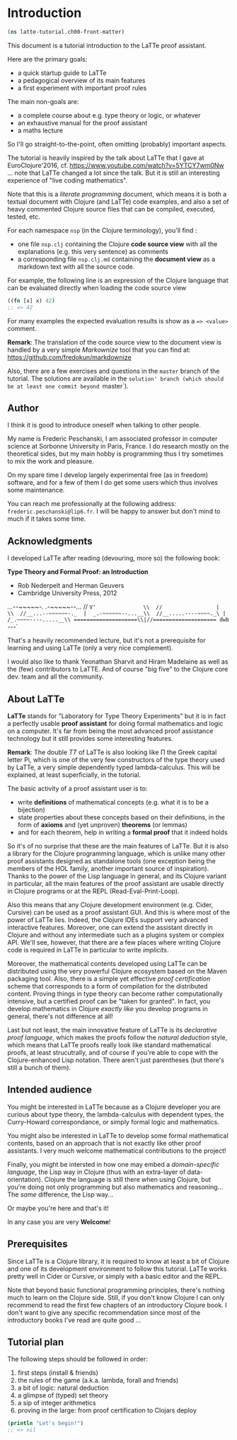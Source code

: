 

# Introduction


```clojure
(ns latte-tutorial.ch00-front-matter)

```

This document is a tutorial introduction to the LaTTe proof assistant.

Here are the primary goals:
- a quick startup guide to LaTTe
- a pedagogical overview of its main features
- a first experiment with important proof rules

The main non-goals are:
- a complete course about e.g. type theory or logic, or whatever
- an exhaustive manual for the proof assistant
- a maths lecture

So I'll go straight-to-the-point, often omitting (probably) important
aspects.

The tutorial is heavily inspired by the talk about LaTTe that I gave
at EuroClojure'2016, cf. https://www.youtube.com/watch?v=5YTCY7wm0Nw
... note that LaTTe changed a lot since the talk. But it is still an
interesting experience of "live coding mathematics".

Note that this is a *literate programming* document, which means it is
both a textual document with Clojure (and LaTTe) code examples, and also
a set of heavy commented Clojure source files that can be compiled, executed,
tested, etc.

For each namespace `nsp` (in the Clojure terminology), you'll find :
- one file `nsp.clj` containing the Clojure **code source view** with all the explanations
(e.g. this very sentence) as comments
- a corresponding file `nsp.clj.md` containing the **document view** as a markdown
text with all the source code.

For example, the following line is an expression of the Clojure language that
can be evaluated directly when loading the code source view


```clojure
((fn [x] x) 42)
;; => 42

```

For many examples the expected evaluation results is show as a `=> <value>` comment.

**Remark**: The translation of the code source view to the document view is handled
by a very simple *Markownize* tool that you can find at: https://github.com/fredokun/markdownize

Also, there are a few exercises and questions in the `master` branch of the tutorial.
The solutions are available in the `solution' branch (which should be at least one commit beyond `master`).




## Author

I think it is good to introduce oneself when talking to other people.

My name is Frederic Peschanski, I am associated professor in computer science
at Sorbonne University in Paris, France. I do research mostly on the theoretical
sides, but my main hobby is programming thus I try sometimes to mix the work and pleasure.

On my spare time I develop largely experimental free (as in freedom) software,
and for a few of them I do get some users which thus involves some maintenance.

You can reach me professionally at the following address:
`frederic.peschanski@lip6.fr`.  I will be happy to answer
but don't mind to much if it takes some time.



## Acknowledgments

I developed LaTTe after reading (devouring, more so) the following book:

**Type Theory and Formal Proof: an Introduction**
- Rob Nederpelt and Herman Geuvers
- Cambridge University Press, 2012

__...--~~~~~-._   _.-~~~~~--...__
//               `V'               \\ 
//                 |                 \\ 
//__...--~~~~~~-._  |  _.-~~~~~~--...__\\ 
//__.....----~~~~._\ | /_.~~~~----.....__\\
====================\\|//====================
dwb `---`  

That's a heavily recommended lecture, but it's not a prerequisite
for learning and using LaTTe (only a very nice complement).

I would also like to thank Yeonathan Sharvit and Hiram Madelaine as well as
the (few) contributors to LaTTE. And of course "big five" to the Clojure core
dev. team and all the community.

## About LaTTe

**LaTTe** stands for "Laboratory for Type Theory Experiments" but it
is in fact a perfectly usable **proof assistant** for doing formal mathematics
and logic on a computer. It's far from being the most advanced proof assistance
technology but it still provides some interesting features.

**Remark**: The double *TT* of LaTTe is also looking like
Π the Greek capital letter Pi, which is one of the very few
constructors of the type theory used by LaTTe, a very simple dependently typed
lambda-calculus. This will be explained, at least superficially, in the tutorial.

The basic activity of a proof assistant user is to:
- write **definitions** of mathematical concepts (e.g. what it is to be a bijection)
- state properties about these concepts based on their definitions, in the form of **axioms** and (yet unproven) **theorems** (or lemmas)
- and for each theorem, help in writing a **formal proof** that it indeed holds

So it's of no surprise that these are the main features of LaTTe.
But it is also a library for the Clojure programming language, which is unlike
many other proof assistants designed as standalone tools (one exception being the
members of the HOL family, another important source of inspiration).
Thanks to the power of the Lisp language in general,
and its Clojure variant in particular, all the main features of the proof assistant
are usable directly in Clojure programs or at the REPL (Read-Eval-Print-Loop).

Also this means that any Clojure development environment (e.g. Cider, Cursive) can
be used as a proof assistant GUI. And this is where most of the power of LaTTe lies.
Indeed, the Clojure IDEs support very advanced interactive features. Moreover, one can
extend the assistant directly in Clojure and without any intermediate such as a
plugins system or complex API. We'll see, however, that there are a few places where
writing Clojure code is required in LaTTe in particular to write *implicits*.

Moreover, the mathematical contents developed using LaTTe can be distributed
using the very powerful Clojure ecosystem based on the Maven packaging tool.
Also, there is a simple yet effective *proof certification* scheme that
corresponds to a form of compilation for the distributed content.
Proving things in type theory can become rather computationally intensive,
but a certified proof can be "taken for granted".
In fact, you develop mathematics in Clojure *exactly like* you develop programs
in general, there's not difference at all!

Last but not least, the main innovative feature of LaTTe is its *declarative proof language*,
which makes the proofs follow the *natural deduction* style, which means that LaTTe proofs
really look like standard mathematical proofs, at least strucutrally, and of course if you're
able to cope with the Clojure-enhanced Lisp notation. There aren't just parentheses (but there's
still a bunch of them).




## Intended audience

You might be interested in LaTTe because as a Clojure developer you are curious
about type theory, the lambda-calculus with dependent types, the Curry-Howard correspondance,
or simply formal logic and mathematics.

You might also be interested in LaTTe to develop some formal mathematical contents, based on
an approach that is not exactly like other proof assistants. I very much welcome mathematical
contributions to the project!

Finally, you might be intersted in how one may embed a *domain-specific language*, the
Lisp way in Clojure (thus with an extra-layer of data-orientation). Clojure the language
is still there when using Clojure, but you're doing not only programming but also
mathematics and reasoning... The *same* difference, the Lisp way...

Or maybe you're here and that's it!

In any case you are very **Welcome**!




## Prerequisites

Since LaTTe is a Clojure library, it is required to know at least a bit of
Clojure and one of its development environment to follow this tutorial.
LaTTe works pretty well in Cider or Cursive, or simply with a basic editor
and the REPL.

Note that beyond basic functional programming principles, there's nothing much to
learn on the Clojure side. Still, if you don't know Clojure  I can only recommend
to read the first few chapters of an introductory Clojure book.
I don't want to give any specific recommendation since most of the introductory
books I've read are quite good ...




## Tutorial plan

The following steps should be followed in order:

1. first steps (install & friends)
2. the rules of the game (a.k.a. lambda, forall and friends)
3. a bit of logic: natural deduction
4. a glimpse of (typed) set theory
5. a sip of integer arithmetics
6. proving in the large: from proof certification to Clojars deploy



```clojure
(println "Let's begin!")
;; => nil
```
